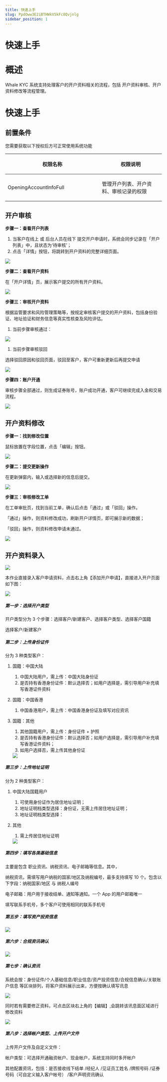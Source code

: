 ```yaml
---
title: 快速上手
slug: PpdOww3E2iBTHWkV5kFc8Qvjnlg
sidebar_position: 1
---
```



# 快速上手

# 概述

Whale KYC 系统支持处理客户的开户资料相关的流程，包括 开户资料审核、开户资料修改等流程管理。

# 快速上手

## 前置条件

您需要获取以下授权后方可正常使用系统功能

<table header_row="1">
<colgroup>
<col width="437"/>
<col width="393"/>
</colgroup>
<thead>
<tr><th><p>权限名称</p></th><th><p>权限说明</p></th></tr>
</thead>
<tbody>
<tr><td><p>OpeningAccountInfoFull</p></td><td><p>管理开户列表、开户资料、审核记录的权限</p></td></tr>
</tbody>
</table>

## 开户审核

**步骤一：查看开户列表**

1. 当客户在线上 或 后台人员在线下 提交开户申请时，系统会同步记录在「开户列表」中，且状态为‘待审核’；
2. 点击「详情」按钮，将跳转到开户资料的完整详细页面。

<img src="/assets/KcsxbGoFjoxIcQxMmKmcUHQBnvc.png" src-width="2834" src-height="1136" align="center"/>

**步骤二：查看开户资料**

在「开户详情」页，展示客户提交的所有开户资料。

<img src="/assets/Xm5BbBqjBonqZ5xU9NBcDkTRn0g.png" src-width="2854" src-height="1312" align="center"/>

**步骤三：审核开户资料**

根据监管要求和风险管理策略等，按规定审核客户提交的开户资料，包括身份验证、地址验证和财务信息等真实性核查及风险评估。

1. 当前步骤审核通过：

<img src="/assets/HX37bwMmfoFXavxaBq1cdpN3nud.png" src-width="2916" src-height="1405" align="center"/>

1. 当前步骤审核驳回

选择驳回原因和驳回页面，驳回至客户，客户可重新更新后再提交申请

<img src="/assets/XM77bJ4GmoLQtZxbxa7c3HY2ns6.png" src-width="2850" src-height="1394" align="center"/>

**步骤四：账户开通**

审核步骤全部通过，则生成证券账号，账户成功开通，客户可继续完成入金和交易流程。

<img src="/assets/U0P2bLT1XoqtwpxyN1Sc851gnM4.png" src-width="2854" src-height="1306" align="center"/>

## 开户资料修改

**步骤一：找到修改位置**

鼠标放置在字段位置，点击「编辑」按钮。

<img src="/assets/BfDjb2xyOoq0zQxKeo0cFeUfnKe.png" src-width="2380" src-height="926" align="center"/>

**步骤二：提交更新操作**

在更新弹窗内，输入或选择新的信息后提交。

<img src="/assets/U7ZFbTbqhoC92Jx097XcPGUWn8I.png" src-width="2426" src-height="1286" align="center"/>

**步骤三：审核修改工单**

在工单审批页，找到当前工单，确认后点击「通过」或「驳回」操作。

「通过」操作，则资料修改成功，刷新开户详情页，即可展示新的数据；

「驳回」操作，则资料修改申请未通过。

<img src="/assets/NQpybejFnotnIKx12F0cVbd7nBh.png" src-width="2542" src-height="1488" align="center"/>

## 开户资料录入

<img src="/assets/QjiybXqO0oiEvvxeOnYcPyNJnhd.png" src-width="3798" src-height="812" align="center"/>

本作业直接录入客户申请资料，点击右上角【添加开户申请】，直接进入开户页面如下图：

<img src="/assets/EpmQbrIVgoxu3lxOjr7cl39bn9c.png" src-width="3288" src-height="1298" align="center"/>

##### 第一步：选择开户类型

开户类型分为 3 个步骤：选择客户/新建客户、选择客户类型、选择客户国籍

选择客户/新建客户 

##### **第二步**：上传身份证件

分为 3 种类型客户：

1. 国籍：中国大陆 
    1. 中国大陆用户，需上传：中国大陆身份证 
    2. 是否持有香港身份证件：默认选择否；如用户选择是，需引导用户补充填写香港证件资料

2. 国籍：中国香港 
    1. 中国香港用户，需上传：中国香港身份证及填写对应资讯

3. 国籍：其他 
    1. 其他国籍用户，需上传：身份证件 + 护照 
    2. 是否持有香港身份证件：默认选择否；如用户选择是，需引导用户补充填写香港证件资料；
    3. 如用户选择否，需上传其他身份证
    <img src="/assets/WKbLbf3UloN57dxc1MScAJ5gnQc.png" src-width="3252" src-height="1822" align="center"/>

##### **第三步**：上传地址证明

分为 2 种类型客户：

1. 中国大陆国籍用户
    1. 可使用身份证作为居住地址证明；
    2. 地址证明档类型选择：身份证，无需上传居住地址证明；
    3. 地址证明档类型选择：

2. 其他
    1. 需上传居住地址证明
    <img src="/assets/ArIpb7FOfocpFxx3BEvcg8n2nUf.png" src-width="3252" src-height="1604" align="center"/>

##### **第四步**：填写各类基础信息

主要是包含 职业资讯、纳税资讯、电子邮箱等信息。其中，

纳税资讯，需填写用户纳税的国家/地区及纳税编号，最多支持填写 10 个。包含以下字段：纳税国家/地区  与 纳税人编号

电子邮箱：用户用于接收结单、通知等通知。一个 App 的用户邮箱唯一

填写联系手机号，多个客户可使用相同的联系手机号

##### **第五步**：填写资产投资信息

<img src="/assets/NcsMbrqtPoneYvxbCizc3BJrnxd.png" src-width="3258" src-height="1804" align="center"/>

##### **第六步**：合规资讯确认

<img src="/assets/QQvLbwCdAojkJkxPUFAcrwHOnSa.png" src-width="3254" src-height="1806" align="center"/>

##### **第七步**：确认资讯

系统会按：身份证件/个人基础信息/职业信息/资产投资信息/合规信息确认/关联账户信息 等区块排列，将客户资料展示出来，方便按确认填写讯息

<img src="/assets/O4E4bPKVYofTvexq4LwcB5WanZc.png" src-width="3250" src-height="1576" align="center"/>

同时若有需要修正资料，可点击区块右上角的【编辑】,会跳转该讯息面区域进行修改资料

<img src="/assets/J8aqbAbepo5ExsxT5XicuT9AnAh.png" src-width="3162" src-height="1142" align="center"/>

##### **第八步**：选择帐户类型、上传开户文件

上传开户文件及自定义文件： 

帐户类型：可选择开通融资帐户、现金帐户，系统支持同时多开帐户

其他配置资讯，包括：是否接收线下结单 /经纪人 /见证员工姓名 /牌照号码 /证券号码（可自定义输入客户帐号） /客户声明资讯确认

